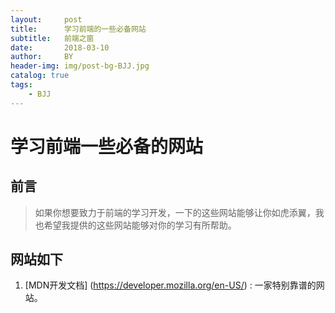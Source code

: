 ```yaml
---
layout:     post
title:      学习前端的一些必备网站
subtitle:   前端之窗
date:       2018-03-10
author:     BY
header-img: img/post-bg-BJJ.jpg
catalog: true
tags:
    - BJJ
---
```



# 学习前端一些必备的网站
## 前言
> 如果你想要致力于前端的学习开发，一下的这些网站能够让你如虎添翼，我也希望我提供的这些网站能够对你的学习有所帮助。

## 网站如下
1. [MDN开发文档]  (https://developer.mozilla.org/en-US/) : 一家特别靠谱的网站。
